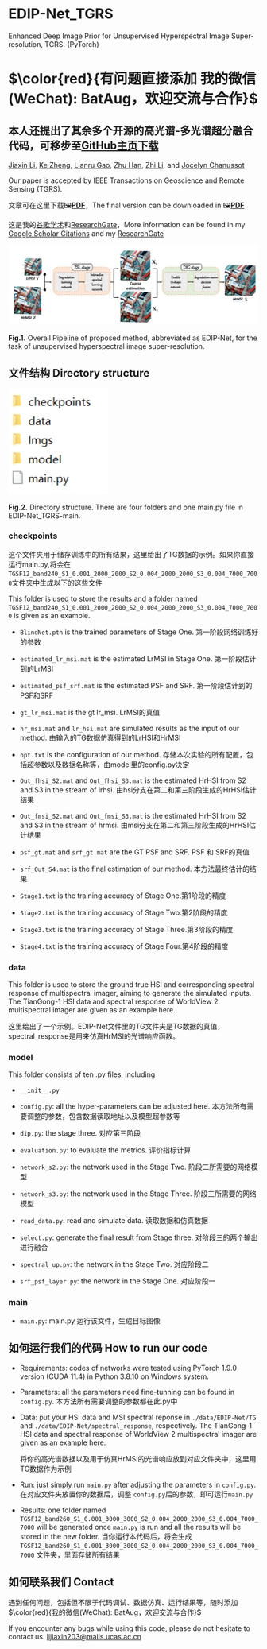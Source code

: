 # EDIP-Net_TGRS
Enhanced Deep Image Prior for Unsupervised Hyperspectral Image Super-resolution, TGRS. (PyTorch)

# $\color{red}{有问题直接添加 我的微信(WeChat): BatAug，欢迎交流与合作}$

## 本人还提出了其余多个开源的高光谱-多光谱超分融合代码，可移步至[GitHub主页下载](https://github.com/JiaxinLiCAS) 

[Jiaxin Li](https://www.researchgate.net/profile/Li-Jiaxin-20), [Ke Zheng](https://www.researchgate.net/profile/Ke-Zheng-9), [Lianru Gao](https://scholar.google.com/citations?hl=en&user=f6OnhtcAAAAJ), [Zhu Han](https://scholar.google.com/citations?user=AtmD3QUAAAAJ&hl=zh-CN), [Zhi Li](https://ieeexplore.ieee.org/author/37085683916), and [Jocelyn Chanussot](https://scholar.google.com/citations?user=6owK2OQAAAAJ&hl=zh-CN&oi=ao)

Our paper is accepted by IEEE Transactions on Geoscience and Remote Sensing (TGRS). 

文章可在这里下载🖼️[**PDF**](./Imgs/EDIP-Net.pdf)，The final version can be downloaded in  🖼️[**PDF**](./Imgs/EDIP-Net.pdf) 


这是我的[谷歌学术](https://scholar.google.com/citations?user=aSPDpmgAAAAJ&hl=zh-CN)和[ResearchGate](https://www.researchgate.net/profile/Jiaxin-Li-lijiaxin?ev=hdr_xprf)，More information can be found in my [Google Scholar Citations](https://scholar.google.com/citations?user=aSPDpmgAAAAJ&hl=zh-CN) and my [ResearchGate](https://www.researchgate.net/profile/Jiaxin-Li-lijiaxin?ev=hdr_xprf)

<img src="./Imgs/fig1.png" width="666px"/>

**Fig.1.** Overall Pipeline of proposed method, abbreviated as EDIP-Net, for the task of unsupervised hyperspectral image super-resolution.

## 文件结构 Directory structure
<img src="./Imgs/fig2.png" width="200px"/>

**Fig.2.** Directory structure. There are four folders and one main.py file in EDIP-Net_TGRS-main.

### checkpoints
这个文件夹用于储存训练中的所有结果，这里给出了TG数据的示例。如果你直接运行main.py,将会在`TGSF12_band240_S1_0.001_2000_2000_S2_0.004_2000_2000_S3_0.004_7000_7000`文件夹中生成以下的这些文件

This folder is used to store the results and a folder named `TGSF12_band240_S1_0.001_2000_2000_S2_0.004_2000_2000_S3_0.004_7000_7000` is given as an example.

- `BlindNet.pth` is the trained parameters of Stage One. 第一阶段网络训练好的参数

- `estimated_lr_msi.mat` is the estimated LrMSI in Stage One. 第一阶段估计到的LrMSI

- `estimated_psf_srf.mat` is the estimated PSF and SRF. 第一阶段估计到的PSF和SRF

- `gt_lr_msi.mat` is the gt lr_msi. LrMSI的真值

- `hr_msi.mat` and `lr_hsi.mat`  are simulated results as the input of our method. 由输入的TG数据仿真得到的LrHSI和HrMSI

- `opt.txt` is the configuration of our method. 存储本次实验的所有配置，包括超参数以及数据名称等，由model里的config.py决定
  
- `Out_fhsi_S2.mat` and `Out_fhsi_S3.mat` is the estimated HrHSI from S2 and S3 in the stream of lrhsi. 由hsi分支在第二和第三阶段生成的HrHSI估计结果

- `Out_fmsi_S2.mat` and `Out_fmsi_S3.mat` is the estimated HrHSI from S2 and S3 in the stream of hrmsi. 由msi分支在第二和第三阶段生成的HrHSI估计结果

- `psf_gt.mat` and  `srf_gt.mat` are the GT PSF and SRF. PSF 和 SRF的真值

- `srf_Out_S4.mat` is the final estimation of our method. 本方法最终估计的结果

- `Stage1.txt` is the training accuracy of Stage One.第1阶段的精度

- `Stage2.txt` is the training accuracy of Stage Two.第2阶段的精度
  
- `Stage3.txt` is the training accuracy of Stage Three.第3阶段的精度

- `Stage4.txt` is the training accuracy of Stage Four.第4阶段的精度
  
### data
This folder is used to store the ground true HSI and corresponding spectral response of multispectral imager, aiming to generate the simulated inputs. The TianGong-1 HSI data and spectral response of WorldView 2 multispectral imager are given as an example here.

这里给出了一个示例。EDIP-Net文件里的TG文件夹是TG数据的真值，spectral_response是用来仿真HrMSI的光谱响应函数。

### model
This folder consists of ten .py files, including 
- `__init__.py`

- `config.py`: all the hyper-parameters can be adjusted here. 本方法所有需要调整的参数，包含数据读取地址以及模型超参数等

- `dip.py`: the stage three. 对应第三阶段

- `evaluation.py`: to evaluate the metrics. 评价指标计算

- `network_s2.py`: the network used in the Stage Two. 阶段二所需要的网络模型

- `network_s3.py`: the network used in the Stage Three. 阶段三所需要的网络模型

- `read_data.py`: read and simulate data. 读取数据和仿真数据

- `select.py`: generate the final result from Stage three. 对阶段三的两个输出进行融合

- `spectral_up.py`: the network in the Stage Two. 对应阶段二

- `srf_psf_layer.py`: the network in the Stage One. 对应阶段一

### main
- `main.py`: main.py 运行该文件，生成目标图像

## 如何运行我们的代码 How to run our code
- Requirements: codes of networks were tested using PyTorch 1.9.0 version (CUDA 11.4) in Python 3.8.10 on Windows system.

- Parameters: all the parameters need fine-tunning can be found in `config.py`. 本方法所有需要调整的参数都在此.py中

- Data: put your HSI data and MSI spectral reponse in `./data/EDIP-Net/TG` and `./data/EDIP-Net/spectral_response`, respectively. The TianGong-1 HSI data and spectral response of WorldView 2 multispectral imager are given as an example here.

  将你的高光谱数据以及用于仿真HrMSI的光谱响应放到对应文件夹中，这里用TG数据作为示例

- Run: just simply run `main.py` after adjusting the parameters in `config.py`.
  在对应文件夹放置你的数据后，调整 `config.py`后的参数，即可运行`main.py`

- Results: one folder named `TGSF12_band260_S1_0.001_3000_3000_S2_0.004_2000_2000_S3_0.004_7000_7000` will be generated once `main.py` is run and all the results will be stored in the new folder.
  当你运行本代码后，将会生成` TGSF12_band260_S1_0.001_3000_3000_S2_0.004_2000_2000_S3_0.004_7000_7000` 文件夹，里面存储所有结果


## 如何联系我们 Contact
遇到任何问题，包括但不限于代码调试、数据仿真、运行结果等，随时添加
$\color{red}{我的微信(WeChat): BatAug，欢迎交流与合作}$

If you encounter any bugs while using this code, please do not hesitate to contact us. lijiaxin203@mails.ucas.ac.cn
